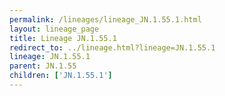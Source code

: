 ```yaml
---
permalink: /lineages/lineage_JN.1.55.1.html
layout: lineage_page
title: Lineage JN.1.55.1
redirect_to: ../lineage.html?lineage=JN.1.55.1
lineage: JN.1.55.1
parent: JN.1.55
children: ['JN.1.55.1']
---
```

